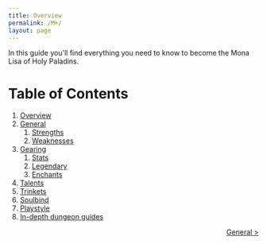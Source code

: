 ```yaml
---
title: Overview
permalink: /M+/
layout: page
---
```


In this guide you'll find everything you need to know to become the Mona Lisa of Holy Paladins.

# Table of Contents

1. [Overview](/M+/)
2. [General](/M+/general)
   1. [Strengths](/M+/general/#strengths)
   2. [Weaknesses](/M+/general/#weaknesses)
3. [Gearing](/M+/gearing)
   1. [Stats](/M+/general/#strengths)
   2. [Legendary](/M+/general/#best-legendarys)
   3. [Enchants](/M+/general/#enchant-and-gems)
4. [Talents](/M+/talents)
5. [Trinkets](/M+/trinkets)
6. [Soulbind](/M+/soulbind)
7. [Playstyle](/M+/playstyle)
8. [In-depth dungeon guides](/M+/cd)

<div style="text-align:right;">
<a href="/M+/general"> General ></a>
</div>
